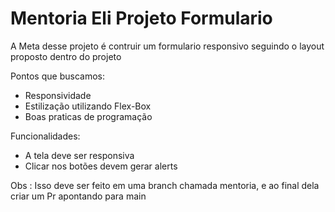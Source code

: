 # Mentoria Eli Projeto Formulario

A Meta desse projeto é contruir um formulario responsivo seguindo o layout proposto dentro do projeto

Pontos que buscamos:

- Responsividade
- Estilização utilizando Flex-Box
- Boas praticas de programação

Funcionalidades: 

- A tela deve ser responsiva
- Clicar nos botões devem gerar alerts

Obs : Isso deve ser feito em uma branch chamada mentoria, e ao final dela criar um Pr apontando para main